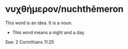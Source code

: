 # νυχθήμερον/nuchthēmeron
This word is an idea. It is a noun.
* This word means a night and a day.

See: 2 Corinthians 11:25
